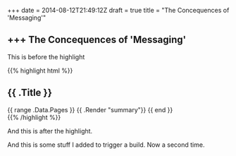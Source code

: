 +++
date = 2014-08-12T21:49:12Z
draft = true
title = "The Concequences of 'Messaging'"

+++
The Concequences of 'Messaging'
--------------------------------------

This is before the highlight

{{% highlight html %}}
<section id="main">
  <div>
   <h1 id="title">{{ .Title }}</h1>
    {{ range .Data.Pages }}
        {{ .Render "summary"}}
    {{ end }}
  </div>
</section>
{{% /highlight %}}

And this is after the highlight.

And this is some stuff I added to trigger a build. Now a second time.

